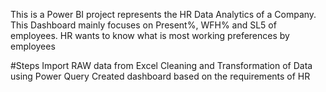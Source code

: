 This is a Power BI project represents the HR Data Analytics of a Company.
This Dashboard mainly focuses on Present%, WFH% and SL5 of employees.
HR wants to know what is most working preferences by employees

#Steps
Import RAW data from Excel
Cleaning and Transformation of Data using Power Query
Created dashboard based on the requirements of HR



